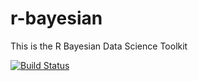 # r-bayesian
This is the R Bayesian Data Science Toolkit

[![Build Status](https://travis-ci.org/DoktorMike/r-bayesian.svg?branch=master)](https://travis-ci.org/DoktorMike/r-bayesian)
